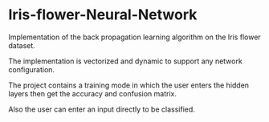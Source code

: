 # Iris-flower-Neural-Network
Implementation of the back propagation learning algorithm on the Iris flower dataset.

The implementation is vectorized and dynamic to support any network configuration.

The project contains a training mode in which the user enters the hidden layers then get the accuracy and confusion matrix.

Also the user can enter an input directly to be classified.
